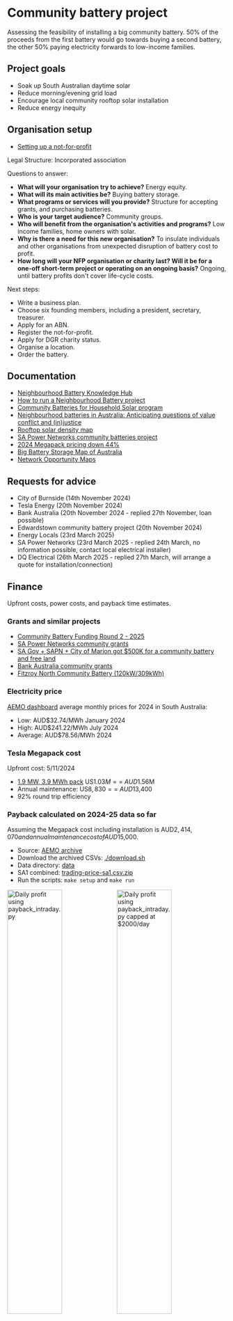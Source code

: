 # Community battery project
Assessing the feasibility of installing a big community battery. 50% of the proceeds from the first battery would go towards buying a second battery, the other 50% paying electricity forwards to low-income families.

## Project goals
* Soak up South Australian daytime solar
* Reduce morning/evening grid load
* Encourage local community rooftop solar installation
* Reduce energy inequity

## Organisation setup
* [Setting up a not-for-profit](https://www.ato.gov.au/businesses-and-organisations/not-for-profit-organisations/getting-started/starting-an-nfp)

Legal Structure: Incorporated association

Questions to answer:
* **What will your organisation try to achieve?** Energy equity.
* **What will its main activities be?** Buying battery storage.
* **What programs or services will you provide?** Structure for accepting grants, and purchasing batteries.
* **Who is your target audience?** Community groups.
* **Who will benefit from the organisation's activities and programs?** Low income families, home owners with solar.
* **Why is there a need for this new organisation?** To insulate individuals and other organisations from unexpected disruption of battery cost to profit.
* **How long will your NFP organisation or charity last? Will it be for a one-off short-term project or operating on an ongoing basis?** Ongoing, until battery profits don't cover life-cycle costs.

Next steps:
* Write a business plan.
* Choose six founding members, including a president, secretary, treasurer.
* Apply for an ABN.
* Register the not-for-profit.
* Apply for DGR charity status.
* Organise a location.
* Order the battery.

## Documentation
* [Neighbourhood Battery Knowledge Hub](https://bsgip.com/knowledge-hub-landing-page/)
* [How to run a Neighbourhood Battery project](https://www.energy.vic.gov.au/grants/neighbourhood-batteries/how-to-run-a-neighbourhood-battery-project)
* [Community Batteries for Household Solar program](https://www.dcceew.gov.au/energy/renewable/community-batteries)
* [Neighbourhood batteries in Australia: Anticipating questions of value conflict and (in)justice](https://www.researchgate.net/publication/359314754_Neighbourhood_batteries_in_Australia_Anticipating_questions_of_value_conflict_and_injustice)
* [Rooftop solar density map](https://pv-map.apvi.org.au/historical#11/-34.9383/138.5898)
* [SA Power Networks community batteries project](https://www.talkingpower.com.au/community-batteries-project)
* [2024 Megapack pricing down 44%](https://www.pv-magazine-australia.com/2024/07/08/tesla-battery-deployment-up-157-megapack-pricing-down-44/)
* [Big Battery Storage Map of Australia](https://reneweconomy.com.au/big-battery-storage-map-of-australia/)
* [Network Opportunity Maps](https://www.energynetworks.com.au/projects/network-opportunity-maps/accessing-the-network-opportunity-maps/)

## Requests for advice
* City of Burnside (14th November 2024)
* Tesla Energy (20th November 2024)
* Bank Australia (20th November 2024 - replied 27th November, loan possible)
* Edwardstown community battery project (20th November 2024)
* Energy Locals (23rd March 2025)
* SA Power Networks (23rd March 2025 - replied 24th March, no information possible, contact local electrical installer)
* DQ Electrical (26th March 2025 - replied 27th March, will arrange a quote for installation/connection)

## Finance
Upfront costs, power costs, and payback time estimates.

### Grants and similar projects
* [Community Battery Funding Round 2 - 2025](https://arena.gov.au/news/arena-funds-national-community-battery-roll-out/)
* [SA Power Networks community grants](https://www.sapowernetworks.com.au/about-us/community/communitygrants/)
* [SA Gov + SAPN + City of Marion got $500K for a community battery and free land](https://www.makingmarion.com.au/edwardstown-community-battery)
* [Bank Australia community grants](https://www.bankaust.com.au/community-customer-grants)
* [Fitzroy North Community Battery (120kW/309kWh)](https://www.yef.org.au/app/uploads/2025/01/FN1-Year-2-Performance-Report.pdf)

### Electricity price
[AEMO dashboard](https://aemo.com.au/en/energy-systems/electricity/national-electricity-market-nem/data-nem/data-dashboard-nem) average monthly prices for 2024 in South Australia:
* Low: AUD$32.74/MWh January 2024
* High: AUD$241.22/MWh July 2024
* Average: AUD$78.56/MWh 2024

### Tesla Megapack cost
Upfront cost: 5/11/2024
* [1.9 MW, 3.9 MWh pack](https://www.tesla.com/megapack/design) US$1.03M == ~AUD$1.56M
* Annual maintenance: US$8,830 == ~AUD$13,400
* 92% round trip efficiency

### Payback calculated on 2024-25 data so far
Assuming the Megapack cost including installation is AUD$2,414,070 and annual maintenance cost of AUD$15,000.
* Source: [AEMO archive](https://visualisations.aemo.com.au/aemo/nemweb/index.html#mms-data-model)
* Download the archived CSVs: [./download.sh](data/download.sh)
* Data directory: [data](data)
* SA1 combined: [trading-price-sa1.csv.zip](data/trading-price-sa1.csv.zip)
* Run the scripts: `make setup` and `make run`

<img src="payback_intraday.png" width="50%" alt="Daily profit using payback_intraday.py" title="Daily profit using payback_intraday.py" /><img src="payback_intraday_capped.png" width="50%" alt="Daily profit using payback_intraday.py capped at $2000/day" title="Daily profit using payback_intraday.py capped at $2000/day" />
<img src="payback_intraday_loan.png" width="100%" alt="Load replayments vs monthly profit" title="Load replayments vs monthly profit" />
<img src="payback_intraday_battery_count_over_time.png" width="100%" alt="Battery count vs cash over 10 years" title="Battery count vs cash over 10 years" />

**Output**:

```bash
venv/bin/python payback.py
===========================
Morning and evening sell...
===========================
Daily Profit: 523.2423586054041
Annual Profit: 190983.4608909725
Payback Period (years): 13.717595890988843


venv/bin/python payback_evening_only.py
====================
Evening sell only...
====================
Optimized Buy Hour: 13
Optimized Sell Hour: 18
Daily Profit (Single Buy/Sell): 1074.390632758722
Annual Profit (Single Buy/Sell): 392152.5809569335
Payback Period (years, Single Buy/Sell): 6.400778151576959


venv/bin/python payback_evening_morning_optional.py
=========================================================================
Evening sell, and morning if the price overnight is less than $100/MWh...
=========================================================================
Optimized Buy Hour (Midday): 13
Optimized Sell Hour (Evening): 18
Overnight Charging: True
Daily Profit (Including Morning Sell): 1195.6978413030256
Annual Profit: 436429.71207560436
Payback Period (years): 5.728286190620837


venv/bin/python payback_intraday.py

Buy Actions Log (first 10):
Buy at -61.93 AUD/MWh, Amount: 0.78 MWh, Battery State: 0.78 MWh
Buy at -63.01 AUD/MWh, Amount: 0.78 MWh, Battery State: 1.56 MWh
Buy at -61.93 AUD/MWh, Amount: 0.78 MWh, Battery State: 2.34 MWh
Buy at -63.01 AUD/MWh, Amount: 0.78 MWh, Battery State: 3.12 MWh
Buy at -87.72 AUD/MWh, Amount: 0.78 MWh, Battery State: 3.90 MWh
Buy at -61.93 AUD/MWh, Amount: 0.78 MWh, Battery State: 0.78 MWh
Buy at -61.93 AUD/MWh, Amount: 0.78 MWh, Battery State: 1.56 MWh
Buy at -61.93 AUD/MWh, Amount: 0.78 MWh, Battery State: 2.34 MWh
Buy at -63.01 AUD/MWh, Amount: 0.78 MWh, Battery State: 3.12 MWh
Buy at -63.01 AUD/MWh, Amount: 0.78 MWh, Battery State: 3.90 MWh

Sell Actions Log (first 10):
Sell at 108.59 AUD/MWh, Amount: 0.78 MWh, Battery State: 3.12 MWh
Sell at 120.89 AUD/MWh, Amount: 0.78 MWh, Battery State: 2.34 MWh
Sell at 126.35 AUD/MWh, Amount: 0.78 MWh, Battery State: 1.56 MWh
Sell at 108.39 AUD/MWh, Amount: 0.78 MWh, Battery State: 0.78 MWh
Sell at 103.77 AUD/MWh, Amount: 0.78 MWh, Battery State: 0.00 MWh
Sell at 106.11 AUD/MWh, Amount: 0.78 MWh, Battery State: 3.12 MWh
Sell at 109.71 AUD/MWh, Amount: 0.78 MWh, Battery State: 2.34 MWh
Sell at 108.66 AUD/MWh, Amount: 0.78 MWh, Battery State: 1.56 MWh
Sell at 104.58 AUD/MWh, Amount: 0.78 MWh, Battery State: 0.78 MWh
Sell at 104.07 AUD/MWh, Amount: 0.78 MWh, Battery State: 0.00 MWh

Daily Summary Log (first 10):
Date: 2023-01-02, Total Buy: 11.70 MWh, Total Buy Cost: -789.52 AUD, Total Sell: 11.70 MWh, Total Sell Revenue: 1291.53 AUD, Daily Profit: 2081.05 AUD
Date: 2023-01-03, Total Buy: 5.46 MWh, Total Buy Cost: -356.97 AUD, Total Sell: 1.56 MWh, Total Sell Revenue: 161.92 AUD, Daily Profit: 518.89 AUD
Date: 2023-01-01, Total Buy: 3.90 MWh, Total Buy Cost: -199.18 AUD, Total Sell: 7.80 MWh, Total Sell Revenue: 1165.24 AUD, Daily Profit: 1364.42 AUD
Date: 2023-01-04, Total Buy: 15.60 MWh, Total Buy Cost: -1099.11 AUD, Total Sell: 14.04 MWh, Total Sell Revenue: 453.27 AUD, Daily Profit: 1552.37 AUD
Date: 2023-01-05, Total Buy: 7.02 MWh, Total Buy Cost: -488.65 AUD, Total Sell: 5.46 MWh, Total Sell Revenue: 207.86 AUD, Daily Profit: 696.51 AUD
Date: 2023-01-06, Total Buy: 4.68 MWh, Total Buy Cost: -526.35 AUD, Total Sell: 3.90 MWh, Total Sell Revenue: 255.68 AUD, Daily Profit: 782.04 AUD
Date: 2023-01-08, Total Buy: 5.46 MWh, Total Buy Cost: -309.56 AUD, Total Sell: 9.36 MWh, Total Sell Revenue: 3977.25 AUD, Daily Profit: 4286.81 AUD
Date: 2023-01-07, Total Buy: 7.02 MWh, Total Buy Cost: -565.63 AUD, Total Sell: 7.02 MWh, Total Sell Revenue: 4628.17 AUD, Daily Profit: 5193.80 AUD
Date: 2023-01-09, Total Buy: 6.24 MWh, Total Buy Cost: -239.65 AUD, Total Sell: 2.34 MWh, Total Sell Revenue: 295.96 AUD, Daily Profit: 535.60 AUD
Date: 2023-01-12, Total Buy: 5.46 MWh, Total Buy Cost: 215.94 AUD, Total Sell: 5.46 MWh, Total Sell Revenue: 960.87 AUD, Daily Profit: 744.92 AUD

====================================
Intraday Arbitrage Strategy Results:
====================================
Total Profit: $1994004.08
Annual Profit: $920115.66
Payback Period: 2.67 years
Monthly Payment (5% interest, 15-year term): $19090.31
Monthly Payment (7% interest, 15-year term): $21698.34
Monthly Payment (10% interest, 15-year term): $27211.29

Capped Profit Scenario ($2,000 Cap due to grid stabilisation) Results:
Total Profit (Capped at $2,000): $1016658.56
Annual Profit (Capped at $2,000): $469128.16
Payback Period (Capped at $2,000): 5.32 years
```

#### Hornsdale battery
Payback period was [under 3 years](https://reneweconomy.com.au/tesla-big-battery-recoups-cost-of-construction-in-little-over-two-years-25265/#:~:text=It%20also%20means%20that%20total,began%20operations%20in%20late%202017).

### Payback back of the envelope estimate
Based on 2x manual two-hour Charge/discharge cycles via [Open Electricity](https://explore.openelectricity.org.au/energy/sa1/?range=7d&interval=30m&view=discrete-time&group=Detailed) for October 2024.

**Sell**:
* 6-8am ~AUD$75/MWh = AUD$150
* 6-8pm ~AUD$75/MWh = AUD$150

**Buy**:
* 12-2pm ~AUD$-100/MWh = AUD$200
* 10pm-12am ~AUD$50/MWh = AUD$-100

**Total**:
* ~AUD$400/day == AUD$146,000/year

**Payback time**:
* AUD$1,574,000 / AUD$146,000 = **10.8 years**

## Hardware
Community battery hardware options:
* [Tesla Megapack](https://www.tesla.com/en_au/megapack)

## Software
Control software options:
* [Tesla Energy Software](https://www.tesla.com/en_au/support/energy/tesla-software)
* Is there a commercial version of the [Tesla Fleet API](https://developer.tesla.com/docs/fleet-api/endpoints/energy)
* [Energy Autopilot](https://energyautopilot.com) when it launches?
